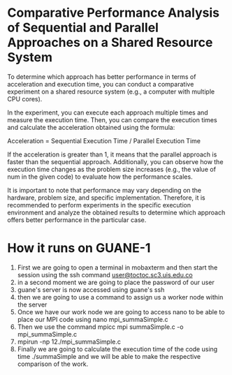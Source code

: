 # Comparative Performance Analysis of Sequential and Parallel Approaches on a Shared Resource System

To determine which approach has better performance in terms of acceleration and execution time, you can conduct a comparative experiment on a shared resource system (e.g., a computer with multiple CPU cores).

In the experiment, you can execute each approach multiple times and measure the execution time. Then, you can compare the execution times and calculate the acceleration obtained using the formula:

Acceleration = Sequential Execution Time / Parallel Execution Time

If the acceleration is greater than 1, it means that the parallel approach is faster than the sequential approach. Additionally, you can observe how the execution time changes as the problem size increases (e.g., the value of num in the given code) to evaluate how the performance scales.

It is important to note that performance may vary depending on the hardware, problem size, and specific implementation. Therefore, it is recommended to perform experiments in the specific execution environment and analyze the obtained results to determine which approach offers better performance in the particular case.

# How it runs on GUANE-1
1. First we are going to open a terminal in mobaxterm and then start the session using the ssh command user@toctoc.sc3.uis.edu.co
2. in a second moment we are going to place the password of our user
3. guane's server is now accessed using guane's ssh
4. then we are going to use a command to assign us a worker node within the server
5. Once we have our work node we are going to access nano to be able to place our MPI code using nano mpi_summaSimple.c
6. Then we use the command mpicc mpi summaSimple.c -o mpi_summaSimple.c
7. mpirun -np 12./mpi_summaSimple.c
8. Finally we are going to calculate the execution time of the code using time ./summaSimple and we will be able to make the respective comparison of the work.
